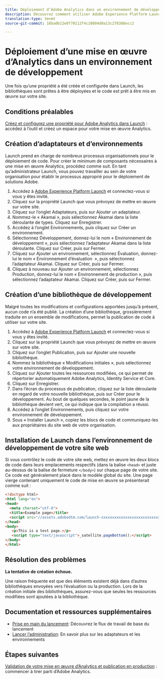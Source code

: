 ```yaml
---
title: Déploiement d’Adobe Analytics dans un environnement de développement
description: Découvrez comment utiliser Adobe Experience Platform Launch pour déployer Adobe Analytics dans votre environnement de développement.
translation-type: tm+mt
source-git-commit: 16ba0b12e0f70112f4c10804d0a13c278388ecc2

---
```



# Déploiement d’une mise en œuvre d’Analytics dans un environnement de développement

Une fois qu’une propriété a été créée et configurée dans Launch, les bibliothèques sont prêtes à être déployées et le code est prêt à être mis en œuvre sur votre site.

## Conditions préalables

[Créez et configurez une propriété pour Adobe Analytics dans Launch](create-analytics-property.md) : accédez à l’outil et créez un espace pour votre mise en œuvre Analytics.

## Création d’adaptateurs et d’environnements

Launch prend en charge de nombreux processus organisationnels pour le déploiement de code. Pour créer le minimum de composants nécessaires à une mise en œuvre Analytics, procédez comme suit. En tant qu’administrateur Launch, vous pouvez travailler au sein de votre organisation pour établir le processus approprié pour le déploiement de solutions Adobe.

1. Accédez à [Adobe Experience Platform Launch](https://launch.adobe.com) et connectez-vous si vous y êtes invité.
2. Cliquez sur la propriété Launch que vous prévoyez de mettre en œuvre sur votre site.
3. Cliquez sur l’onglet Adaptateurs, puis sur Ajouter un adaptateur.
4. Nommez-le « Akamai », puis sélectionnez Akamai dans la liste déroulante de types. Cliquez sur Enregistrer.
5. Accédez à l’onglet Environnements, puis cliquez sur Créer un environnement.
6. Sélectionnez Développement, donnez-lui le nom « Environnement de développement », puis sélectionnez l’adaptateur Akamai dans la liste déroulante. Cliquez sur Créer, puis sur Fermer.
7. Cliquez sur Ajouter un environnement, sélectionnez Évaluation, donnez-lui le nom « Environnement d’évaluation  », puis sélectionnez l’adaptateur Akamai. Cliquez sur Créer, puis sur Fermer.
8. Cliquez à nouveau sur Ajouter un environnement, sélectionnez Production, donnez-lui le nom « Environnement de production », puis sélectionnez l’adaptateur Akamai. Cliquez sur Créer, puis sur Fermer.

## Création d’une bibliothèque de développement

Malgré toutes les modifications et configurations apportées jusqu’à présent, aucun code n’a été publié. La création d’une bibliothèque, grossièrement traduite en un ensemble de modifications, permet la publication de code à utiliser sur votre site.

1. Accédez à [Adobe Experience Platform Launch](https://launch.adobe.com) et connectez-vous si vous y êtes invité.
2. Cliquez sur la propriété Launch que vous prévoyez de mettre en œuvre sur votre site.
3. Cliquez sur l’onglet Publication, puis sur Ajouter une nouvelle bibliothèque.
4. Nommez la bibliothèque « Modifications initiales », puis sélectionnez votre environnement de développement.
5. Cliquez sur Ajouter toutes les ressources modifiées, ce qui permet de répertorier automatiquement Adobe Analytics, Identity Service et Core.
6. Cliquez sur Enregistrer.
7. Dans l’écran du processus de publication, cliquez sur la liste déroulante en regard de votre nouvelle bibliothèque, puis sur Créer pour le développement. Au bout de quelques secondes, le point jaune de la bibliothèque devient vert, ce qui indique que la compilation a réussi.
8. Accédez à l’onglet Environnements, puis cliquez sur votre environnement de développement.
9. Sous « Installer Launch », copiez les blocs de code et communiquez-les aux propriétaires du site web de votre organisation.

## Installation de Launch dans l’environnement de développement de votre site web

Si vous contrôlez le code de votre site web, mettez en œuvre les deux blocs de code dans leurs emplacements respectifs (dans la balise `<head>` et juste au-dessus de la balise de fermeture `</body>`) sur chaque page de votre site. Ce code est généralement placé dans le modèle global du site. Une page vierge contenant uniquement le code de mise en œuvre se présenterait comme suit :

```html
<!doctype html>
<html lang="en">
<head>
  <meta charset="utf-8">
  <title>Example page</title>
  <script src="//assets.adobedtm.com/launch-xxxxxxxxxxxxxxxxxxxxxxxxxxxxxxxxxx-development.min.js"></script>
</head>
<body>
   <p>This is a test page.</p>
   <script type="text/javascript">_satellite.pageBottom();</script>
</body>
</html>
```

## Résolution des problèmes

**La tentative de création échoue.**

Une raison fréquente est que des éléments existent déjà dans d’autres bibliothèques envoyées vers l’évaluation ou la production. Lors de la création initiale des bibliothèques, assurez-vous que seules les ressources modifiées sont ajoutées à la bibliothèque.

## Documentation et ressources supplémentaires

- [Prise en main du lancement](https://docs.adobelaunch.com/getting-started): Découvrez le flux de travail de base du lancement
- [Lancer l’administration](https://docs.adobelaunch.com/administration): En savoir plus sur les adaptateurs et les environnements

## Étapes suivantes

[Validation de votre mise en œuvre d’Analytics et publication en production](validate-publish-prod.md) : commencer à tirer parti d’Adobe Analytics.
